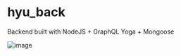 # hyu_back

Backend built with NodeJS + GraphQL Yoga + Mongoose

![image](https://user-images.githubusercontent.com/30305964/188251818-e4ef29bc-bc49-4cc6-af71-097ae1394c51.png)

